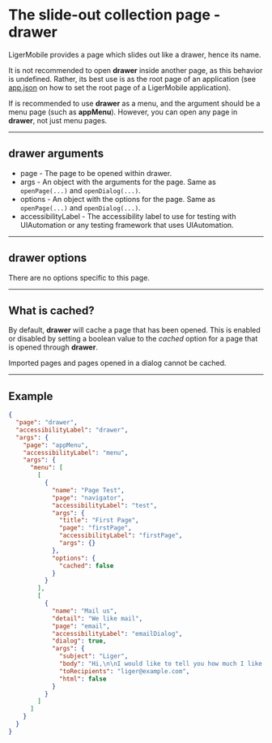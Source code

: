 # The slide-out collection page - drawer

LigerMobile provides a page which slides out like a drawer, hence its name.

It is not recommended to open **drawer** inside another page, as this behavior is undefined. Rather, its best use is as the root page of an application (see [app.json](../app.json.md) on how to set the root page of a LigerMobile application).

If is recommended to use **drawer** as a menu, and the argument should be a menu page (such as **appMenu**). However, you can open any page in **drawer**, not just menu pages.

---

## drawer arguments

* page - The page to be opened within drawer.
* args - An object with the arguments for the page. Same as ```openPage(...)``` and ```openDialog(...)```.
* options - An object with the options for the page. Same as ```openPage(...)``` and ```openDialog(...)```.
* accessibilityLabel - The accessibility label to use for testing with UIAutomation or any testing framework that uses UIAutomation.

---

## drawer options

There are no options specific to this page.

---

## What is cached?

By default, **drawer** will cache a page that has been opened. This is enabled or disabled by setting a boolean value to the *cached* option for a page that is opened through **drawer**.

Imported pages and pages opened in a dialog cannot be cached.

---

## Example

```json
{
  "page": "drawer",
  "accessibilityLabel": "drawer",
  "args": {
    "page": "appMenu",
    "accessibilityLabel": "menu",
    "args": {
      "menu": [
        [
          {
            "name": "Page Test",
            "page": "navigator",
            "accessibilityLabel": "test",
            "args": {
              "title": "First Page",
              "page": "firstPage",
              "accessibilityLabel": "firstPage",
              "args": {}
            },
            "options": {
              "cached": false
            }
          }
        ],
        [
          {
            "name": "Mail us",
            "detail": "We like mail",
            "page": "email",
            "accessibilityLabel": "emailDialog",
            "dialog": true,
            "args": {
              "subject": "Liger",
              "body": "Hi,\n\nI would like to tell you how much I like Liger.\n\n//Me",
              "toRecipients": "liger@example.com",
              "html": false
            }
          }
        ]
      ]
    }
  }
}
```
